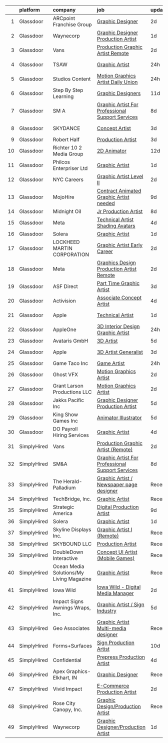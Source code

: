 

|    | platform    | company                                  | job                                                                                                                                                                                                                                                                                                                                                                                                                                                                                                                                                                                                                                                                                                                                                                                                                                                                                                                                                                                                                                                                                                                                                                                                                                                                                                                                                                                                                                                       | update_time   | location        |
|---:|:------------|:-----------------------------------------|:----------------------------------------------------------------------------------------------------------------------------------------------------------------------------------------------------------------------------------------------------------------------------------------------------------------------------------------------------------------------------------------------------------------------------------------------------------------------------------------------------------------------------------------------------------------------------------------------------------------------------------------------------------------------------------------------------------------------------------------------------------------------------------------------------------------------------------------------------------------------------------------------------------------------------------------------------------------------------------------------------------------------------------------------------------------------------------------------------------------------------------------------------------------------------------------------------------------------------------------------------------------------------------------------------------------------------------------------------------------------------------------------------------------------------------------------------------|:--------------|:----------------|
|  1 | Glassdoor   | ARCpoint Franchise Group                 | [Graphic Designer](https://www.glassdoor.com/partner/jobListing.htm?pos=129&ao=1136043&s=58&guid=000001830746ba1c9494712803313c81&src=GD_JOB_AD&t=SR&vt=w&ea=1&cs=1_320055eb&cb=1662274419769&jobListingId=1008111219274&jrtk=3-0-1gc3kden5jcaj801-1gc3kdenqii0t800-b5bf1af672a820a2-)                                                                                                                                                                                                                                                                                                                                                                                                                                                                                                                                                                                                                                                                                                                                                                                                                                                                                                                                                                                                                                                                                                                                                                    | 2d            | Remote          |
|  2 | Glassdoor   | Waynecorp                                | [Graphic Designer Production Artist](https://www.glassdoor.com/partner/jobListing.htm?pos=109&ao=1136043&s=58&guid=000001830746ba1c9494712803313c81&src=GD_JOB_AD&t=SR&vt=w&ea=1&cs=1_0e9100dd&cb=1662274419768&jobListingId=1008114790089&jrtk=3-0-1gc3kden5jcaj801-1gc3kdenqii0t800-1eb4fad849ff06f3-)                                                                                                                                                                                                                                                                                                                                                                                                                                                                                                                                                                                                                                                                                                                                                                                                                                                                                                                                                                                                                                                                                                                                                  | 1d            | Remote          |
|  3 | Glassdoor   | Vans                                     | [Production Graphic Artist  Remote ](https://www.glassdoor.com/partner/jobListing.htm?pos=107&ao=1136043&s=58&guid=000001830746ba1c9494712803313c81&src=GD_JOB_AD&t=SR&vt=w&ea=1&cs=1_7f8612bd&cb=1662274419768&jobListingId=1008111619572&jrtk=3-0-1gc3kden5jcaj801-1gc3kdenqii0t800-8f458e43ca949a13-)                                                                                                                                                                                                                                                                                                                                                                                                                                                                                                                                                                                                                                                                                                                                                                                                                                                                                                                                                                                                                                                                                                                                                  | 2d            | Appleton, WI    |
|  4 | Glassdoor   | TSAW                                     | [Graphic Artist](https://www.glassdoor.com/partner/jobListing.htm?pos=119&ao=1136043&s=58&guid=000001830746ba1c9494712803313c81&src=GD_JOB_AD&t=SR&vt=w&ea=1&cs=1_da4e8e5d&cb=1662274419769&jobListingId=1008115840050&jrtk=3-0-1gc3kden5jcaj801-1gc3kdenqii0t800-be9e5e74211e09f5-)                                                                                                                                                                                                                                                                                                                                                                                                                                                                                                                                                                                                                                                                                                                                                                                                                                                                                                                                                                                                                                                                                                                                                                      | 24h           | Clearwater, FL  |
|  5 | Glassdoor   | Studios Content                          | [Motion Graphics Artist   Daily   Union](https://www.glassdoor.com/partner/jobListing.htm?pos=116&ao=1136043&s=58&guid=000001830746ba1c9494712803313c81&src=GD_JOB_AD&t=SR&vt=w&cs=1_c1aaaf42&cb=1662274419768&jobListingId=1008115460631&jrtk=3-0-1gc3kden5jcaj801-1gc3kdenqii0t800-77b5f8ecb255b4a2-)                                                                                                                                                                                                                                                                                                                                                                                                                                                                                                                                                                                                                                                                                                                                                                                                                                                                                                                                                                                                                                                                                                                                                   | 24h           | Burbank, CA     |
|  6 | Glassdoor   | Step By Step Learning                    | [Graphic Designers](https://www.glassdoor.com/partner/jobListing.htm?pos=114&ao=1136043&s=58&guid=000001830746ba1c9494712803313c81&src=GD_JOB_AD&t=SR&vt=w&ea=1&cs=1_730086c1&cb=1662274419768&jobListingId=1008089893648&jrtk=3-0-1gc3kden5jcaj801-1gc3kdenqii0t800-9d5efbbbac5ff951-)                                                                                                                                                                                                                                                                                                                                                                                                                                                                                                                                                                                                                                                                                                                                                                                                                                                                                                                                                                                                                                                                                                                                                                   | 11d           | Remote          |
|  7 | Glassdoor   | SM A                                     | [Graphic Artist For Professional Support Services](https://www.glassdoor.com/partner/jobListing.htm?pos=108&ao=1136043&s=58&guid=000001830746ba1c9494712803313c81&src=GD_JOB_AD&t=SR&vt=w&cs=1_8739feee&cb=1662274419768&jobListingId=1008097158398&jrtk=3-0-1gc3kden5jcaj801-1gc3kdenqii0t800-bfe02a9893aa4947-)                                                                                                                                                                                                                                                                                                                                                                                                                                                                                                                                                                                                                                                                                                                                                                                                                                                                                                                                                                                                                                                                                                                                         | 8d            | Remote          |
|  8 | Glassdoor   | SKYDANCE                                 | [Concept Artist](https://www.glassdoor.com/partner/jobListing.htm?pos=111&ao=1136043&s=58&guid=000001830746ba1c9494712803313c81&src=GD_JOB_AD&t=SR&vt=w&cs=1_2c38000f&cb=1662274419768&jobListingId=1008108162068&jrtk=3-0-1gc3kden5jcaj801-1gc3kdenqii0t800-88add8ffaff4ec93-)                                                                                                                                                                                                                                                                                                                                                                                                                                                                                                                                                                                                                                                                                                                                                                                                                                                                                                                                                                                                                                                                                                                                                                           | 3d            | Los Angeles, CA |
|  9 | Glassdoor   | Robert Half                              | [Production Artist](https://www.glassdoor.com/partner/jobListing.htm?pos=106&ao=1110586&s=58&guid=000001830746ba1c9494712803313c81&src=GD_JOB_AD&t=SR&vt=w&ea=1&cs=1_023050f0&cb=1662274419768&jobListingId=1008107855792&cpc=334ABAF5D42DC775&jrtk=3-0-1gc3kden5jcaj801-1gc3kdenqii0t800-a641f55a403ec759--6NYlbfkN0CpzDdaQkua3np5pkmj49lKioZwmwxQ-yx5plwbYmV_M_naZz0UvX_-GEYUMVc-ypXkbxrAtAWfmOUrwiThZ9o0R28dfJEfTrMAYELoU7yj-0Lacw3UnDp44yddqRDEB19MUwE9q12_DCPpi736YnKiz8t4An9EgeHoh6enNqAOwjNcnHqsLiWlE1ad7oaEdSP5Us5InSPRCVtYep9jn5xV0hg8fuEtouM14ee1fG9xzzy-HTVpSf6yx8y2184sw1xuxsAWuQ2ELgPh11t3yMPK7RUg6PPYnthnJxcEUALUa2UmrWAwW3Z-8cBW16KADDEUWkuEC6icFlWpYw9Fz2nAXSaIRW9jQZRMrxlf9qkJ4Kh7Tl16HSGnII7OJdsE1XPL42t7jv9LjJ0C9qdea9Uet6lSzY4LDgHCRQN6PNxbTQB4agnzuZis1mOfSDB14ugnEHV_wuDZNnxUJac_LQP87K03A6L2Ic-kj34QyyhOkZfflJZYYvlkXmfvAOw6GRE-44E8PyLQ3Mgw2inETtiSOhq1iJPupZ3CqRCPhkpcOg%3D%3D)                                                                                                                                                                                                                                                                                                                                                                                                                                                                                                                                                  | 3d            | Torrance, CA    |
| 10 | Glassdoor   | Richter 10 2 Media Group                 | [2D Animator](https://www.glassdoor.com/partner/jobListing.htm?pos=127&ao=1136043&s=58&guid=000001830746ba1c9494712803313c81&src=GD_JOB_AD&t=SR&vt=w&ea=1&cs=1_2267d149&cb=1662274419769&jobListingId=1008085629978&jrtk=3-0-1gc3kden5jcaj801-1gc3kdenqii0t800-903d20a9e11ad6ec-)                                                                                                                                                                                                                                                                                                                                                                                                                                                                                                                                                                                                                                                                                                                                                                                                                                                                                                                                                                                                                                                                                                                                                                         | 12d           | Remote          |
| 11 | Glassdoor   | Philcos Enterpriser Ltd                  | [Graphic Artist](https://www.glassdoor.com/partner/jobListing.htm?pos=126&ao=1136043&s=58&guid=000001830746ba1c9494712803313c81&src=GD_JOB_AD&t=SR&vt=w&ea=1&cs=1_5c12d562&cb=1662274419769&jobListingId=1008114065372&jrtk=3-0-1gc3kden5jcaj801-1gc3kdenqii0t800-a5c221766c55ac96-)                                                                                                                                                                                                                                                                                                                                                                                                                                                                                                                                                                                                                                                                                                                                                                                                                                                                                                                                                                                                                                                                                                                                                                      | 1d            | Orlando, FL     |
| 12 | Glassdoor   | NYC Careers                              | [Graphic Artist  Level II](https://www.glassdoor.com/partner/jobListing.htm?pos=121&ao=1136043&s=58&guid=000001830746ba1c9494712803313c81&src=GD_JOB_AD&t=SR&vt=w&cs=1_7cb3db69&cb=1662274419769&jobListingId=1008110370128&jrtk=3-0-1gc3kden5jcaj801-1gc3kdenqii0t800-9e0180d32350db20-)                                                                                                                                                                                                                                                                                                                                                                                                                                                                                                                                                                                                                                                                                                                                                                                                                                                                                                                                                                                                                                                                                                                                                                 | 2d            | Manhattan       |
| 13 | Glassdoor   | MojoHire                                 | [Contract  Animated Graphic Artist needed](https://www.glassdoor.com/partner/jobListing.htm?pos=117&ao=1136043&s=58&guid=000001830746ba1c9494712803313c81&src=GD_JOB_AD&t=SR&vt=w&ea=1&cs=1_ba87529f&cb=1662274419769&jobListingId=1008095533214&jrtk=3-0-1gc3kden5jcaj801-1gc3kdenqii0t800-528bb10c93900726-)                                                                                                                                                                                                                                                                                                                                                                                                                                                                                                                                                                                                                                                                                                                                                                                                                                                                                                                                                                                                                                                                                                                                            | 9d            | Campbell, CA    |
| 14 | Glassdoor   | Midnight Oil                             | [Jr  Production Artist](https://www.glassdoor.com/partner/jobListing.htm?pos=130&ao=1136043&s=58&guid=000001830746ba1c9494712803313c81&src=GD_JOB_AD&t=SR&vt=w&cs=1_3879971d&cb=1662274419771&jobListingId=1008097834445&jrtk=3-0-1gc3kden5jcaj801-1gc3kdenqii0t800-ea7ea1635d0798b4-)                                                                                                                                                                                                                                                                                                                                                                                                                                                                                                                                                                                                                                                                                                                                                                                                                                                                                                                                                                                                                                                                                                                                                                    | 8d            | Burbank, CA     |
| 15 | Glassdoor   | Meta                                     | [Technical Artist  Shading  Avatars ](https://www.glassdoor.com/partner/jobListing.htm?pos=102&ao=1110586&s=58&guid=000001830746ba1c9494712803313c81&src=GD_JOB_AD&t=SR&vt=w&cs=1_c9e2f677&cb=1662274419767&jobListingId=1008104919858&cpc=48B9F4758953335C&jrtk=3-0-1gc3kden5jcaj801-1gc3kdenqii0t800-f15d80185ea8b6cb--6NYlbfkN0DYl4UJW4r1Vl7FEn6T9F-rD9lpC-0oMJVSiWjK_MGUd8e8cHXcpv6KPyjLHZEfqkWmIihMCJXc31fMADfN0gJ7IUkPxhTp1nyQtrbvzomRIl047Bd7eGennDhYyBKwa6LFWtvklSdcE7P7hOAfvItVNb7U6znhKcTIS6fI4UQgWLG352V_IizaADTTqeeBU46CHtIxToHssloFpKhn-VKfCDGFmwtRQiFDnlZYxWpothCLHfVEvFNg6B0rAAbXXavORzda3JwKX_0dev3C-N3ZpTgvKdNlRsjrfq23XwTPElZdeIfMfi0tsLG_upDPC10IJAiL46aGqeJS9toV4TUXJSlmQD4Nivg10LcFbn5ENUr3xUdBufTRFUuNJiE4ajcepGAd0QPD0Cbj0HBGKDZ3B_FqlEZRyxI-Ui4D2kLsxG-8EDZ04S7IAol2ZmRdYetx7zeddHLfy7OxTXTA6Qc6mFk3HFaaqzCKMPfrv2O-ehywMaVZn_XKAJ1M6pABYcNgV6RyXZR4kcE5Zyc-6IYjxptsyvhhTOJhqXxmXFbR4zWpbT8XMkJzaUTA-RInVY5hnV1a84khfoY9ro8YnwamCRD7v7MSsEIqYQcufN_P6HRTFku80zT9S7lh0YSedpI6gSQiymT8EjrtTvveo3w0U64zQWjbZl2G2E7mX9NczdjPbyDg1-fqiB2iE7UNQ-vuImfNZN2xHxNq-Rs6QuVM0qyjKw1LxgZ3L-XJv3hdTkpfq4xN8_y32DICbvoIK-tBtTFLkpUUnasH7WhE3Rxk4wLWBQK_9hmqGe7NgMm9X8mvwk1xFmwaHZGyDvvFn_pCBQd9NtFxOWmbwjpA-oGRNogpxPChnal7wxNuec-XPwf_v2c4aw59XYJRnlA5GE5ODWkrmyAOBasZnrNYiAzQEINsS0k0uk9JyJL3fpxH-xhugdlNteKFWvx26KZGK47YuxIdu7RgmkvdO7UeL4Z4WVFpNVdHmSTYtwAWT1Es60DkBdyysWUTNCU-W4HVOxgKvQESvX1fB1yOnnbwLB609AEZF7OmV8joikXUkEpXKw4zKYKIc49S) | 4d            | Remote          |
| 16 | Glassdoor   | Solera                                   | [Graphic Artist](https://www.glassdoor.com/partner/jobListing.htm?pos=120&ao=1136043&s=58&guid=000001830746ba1c9494712803313c81&src=GD_JOB_AD&t=SR&vt=w&cs=1_2dc767ff&cb=1662274419769&jobListingId=1008114116517&jrtk=3-0-1gc3kden5jcaj801-1gc3kdenqii0t800-ede225f979ddadba-)                                                                                                                                                                                                                                                                                                                                                                                                                                                                                                                                                                                                                                                                                                                                                                                                                                                                                                                                                                                                                                                                                                                                                                           | 1d            | Remote          |
| 17 | Glassdoor   | LOCKHEED MARTIN CORPORATION              | [Graphic Artist   Early Career](https://www.glassdoor.com/partner/jobListing.htm?pos=115&ao=1136043&s=58&guid=000001830746ba1c9494712803313c81&src=GD_JOB_AD&t=SR&vt=w&cs=1_4462fe4c&cb=1662274419768&jobListingId=1008112442760&jrtk=3-0-1gc3kden5jcaj801-1gc3kdenqii0t800-a0324797aeecf2f3-)                                                                                                                                                                                                                                                                                                                                                                                                                                                                                                                                                                                                                                                                                                                                                                                                                                                                                                                                                                                                                                                                                                                                                            | 2d            | Fort Worth, TX  |
| 18 | Glassdoor   | Meta                                     | [Graphics Design   Production Artist  Remote ](https://www.glassdoor.com/partner/jobListing.htm?pos=110&ao=1136043&s=58&guid=000001830746ba1c9494712803313c81&src=GD_JOB_AD&t=SR&vt=w&ea=1&cs=1_434dfca5&cb=1662274419768&jobListingId=1008111619488&jrtk=3-0-1gc3kden5jcaj801-1gc3kdenqii0t800-530758f6962bde49-)                                                                                                                                                                                                                                                                                                                                                                                                                                                                                                                                                                                                                                                                                                                                                                                                                                                                                                                                                                                                                                                                                                                                        | 2d            | Birmingham, AL  |
| 19 | Glassdoor   | ASF Direct                               | [Part Time Graphic Artist](https://www.glassdoor.com/partner/jobListing.htm?pos=101&ao=1110586&s=58&guid=000001830746ba1c9494712803313c81&src=GD_JOB_AD&t=SR&vt=w&ea=1&cs=1_ea41a45f&cb=1662274419767&jobListingId=1008105968080&cpc=663B5FE45D73772E&jrtk=3-0-1gc3kden5jcaj801-1gc3kdenqii0t800-7b8ca7eaf2ec117d--6NYlbfkN0B3WUMrqpVxQr7h284cQhtpV-mfLRJNlRd-4gVisIvsnIHzdqtJMEpTgu7cNkcRhqKIY9OKkh_5s6tOx919c41UIi7hUwx5eLxCjmA2b3Qt8FYL-VMQOXcDcg6yv_cnXG5aUWZymd6p-NZtf6ighWBdT0c7C_iRJHUGUryYxvBbUy6r05yp-UvmoiAA1qyFU4rxOa6tY6AJ15LD2SBpC7b2QG2tJh0GxF2yNCKenScQ1hV2Pnf5dQGHp4GWozkqkDFtit9ls9hIycxLovg7NGcpzHCyFD4sOUUu4ohkcZrlAy1CHdkbOmJGzHTOCfxWhmOOEtf6K4mTy-HOoJjgL1nOGoYBoqhWPO1k9IIErgki9MC_OBcEMXQRrYE_GyzNITzx-3XQH3qQGC7mpZwb1qX39vHErwSg7nUvPhKtbOxbV0-KZUTrwpfl9Qvv-W4E9USN2CFb_d43mZRBeJNbr-PqDMGT8MeTwsAwc4WrhBBid9J8M6UKaoAC3j5B-ftQes8wZ-tjeoGqcg%3D%3D)                                                                                                                                                                                                                                                                                                                                                                                                                                                                                                                                                                           | 3d            | San Antonio, TX |
| 20 | Glassdoor   | Activision                               | [Associate Concept Artist](https://www.glassdoor.com/partner/jobListing.htm?pos=113&ao=1136043&s=58&guid=000001830746ba1c9494712803313c81&src=GD_JOB_AD&t=SR&vt=w&cs=1_0edde2cb&cb=1662274419768&jobListingId=1008105056016&jrtk=3-0-1gc3kden5jcaj801-1gc3kdenqii0t800-f496f8d804ebb2fc-)                                                                                                                                                                                                                                                                                                                                                                                                                                                                                                                                                                                                                                                                                                                                                                                                                                                                                                                                                                                                                                                                                                                                                                 | 4d            | Playa Vista, CA |
| 21 | Glassdoor   | Apple                                    | [Technical Artist](https://www.glassdoor.com/partner/jobListing.htm?pos=103&ao=1110586&s=58&guid=000001830746ba1c9494712803313c81&src=GD_JOB_AD&t=SR&vt=w&cs=1_66c1c50d&cb=1662274419767&jobListingId=1008115119280&cpc=F41FEAB56D215062&jrtk=3-0-1gc3kden5jcaj801-1gc3kdenqii0t800-8c306965e56ef090--6NYlbfkN0BvKrLyj5gPmtZO9T8euul8TCxuuKNOtzRJOomxnwSEodTz2Bc-sPZl5OJ9R4TJsNfIiD9efkuV4cG11iKgSSEAcr5OGbolSx9skc9vaS99-qKCIpTpeJD2LHrZTFIpuZUpkb4fGLXeu-UTDRD6Woiq5W-5qveWKNk3wCKF8NvKo9TLhg_iFVgArnHIk-alOnpiImFngjC0X6QV_ihAtEBwl_HNxt6WeGBOXCICduw2TE_iOnsXMifFKYZ-QiQuWH8VDqt8vOnxajdNMTvXgmETLOMKaXfLLMJlwOy_R38fmPnl6B1EIvN4pcMrS_7X5sYcgVGlWJ6NI687e_XCrBbFDw1r3EvLvqlT6mWAOi5pMGDOoy1fbXobPfV6a5LRFrpXbP-dU1MQByRN1g-_cF7uG0Pqe428QVamw3Rdq0hxBVA-uK1dtOfuL8GRWWS9EW-4WDbthlbbCcIBiFRefsYnHA_Sb8rOdNjDPwng-DNfHEXFnJBSEU38xgogggtx6GE0TCfha4JQVwXsnTBp84kwIDUp96j-LdZPLuUimhrs6hiV1WA3CnsPSlCGCl34w0VGMJca3KfMZLbM41PiPzuvaIAvHmDNWXCS8qjUUz7scN8HOzWpg4uvyQE2crzrmLSJcbvePxGOH7i1zc_bwK-FUxLzRQ-kq2hG9o9tc138Y5TUhcIAVkUFmMwI91QVmITYpnsuRjUspx3fKDmZAVZGsU5MnyKh_AaLsF53OotgnfTdoYfmFy0_lHrEiUZcIEo0xNyNZfy-kuJwFp-QzAqmQm3xBizZC3eIyYFtpzRrsLbvdSjpaBFCjBZIurPpq2FXuyjZSc-yuI8WD6IJ0LajOrpcoW2vYvSqhIliYqN8LMWCxHvbIVRQ4V_IGjMV1b3tr7gQvw9IamEaQeeWwAJ14YNEDB9yqvCb4f1cV1SYhaPvW5sX-cA42_S45fkCgS8%3D)                                                                                                                                      | 1d            | Culver City, CA |
| 22 | Glassdoor   | AppleOne                                 | [3D Interior Design Graphic Artist](https://www.glassdoor.com/partner/jobListing.htm?pos=105&ao=1110586&s=58&guid=000001830746ba1c9494712803313c81&src=GD_JOB_AD&t=SR&vt=w&ea=1&cs=1_ef5548de&cb=1662274419768&jobListingId=1008115724747&cpc=654405A9B1E0A9F5&jrtk=3-0-1gc3kden5jcaj801-1gc3kdenqii0t800-5794e372d80acfee--6NYlbfkN0Akmm0SHSm6KXMG3PLe28cvsql5ALZY-VGg2iXYcU3b0_QqRwb6uEYTLIurolMOrvwInGGcnzRCD9FmrWo6VuARh8hgD1SmP8G0wSkA8X9kJjES0NEIR9JTFrhJV3MZiYR4hK_WDLIEUrXz66ikV76BXRxjXIlU7K1l9iztm8NnfOTyeIHAB9Aby-on0hz7d9kYjRM8fqUFT2bP5szukStlkkOmhkiiXzhZdT6FYUVpCYd5_RPJA2l2HRz8Ba7yhJ9OoANJUf8SPO7xk5-oumuKHhtiZ7Pj9C3OYof-mRtdzQMjfeHN8s9CZYBdoIQrIljm2CKmb2je8jAwDkARrtCVSknCmrDb06S4KzbB3hZGI9F5qFVlOroq1hs93jw49v2-sLBKL8RPA2_4avCv8yyhA4iSHjDLXjvjZFZPchVgMkTpgkucV6YQO5nOj8_l2K8d6np1C8fqeuLuRfwsuQNBQorsHAE43QJOBcqQatveL7s_iHMmth_yIaijhJ9UWvBapt-3CTYK27RBiN2CDeiXKY_3DTpRVqOHUD0c1hQhvVlLPDt057RoXGX7jbqc00-PBck824KUU5hxYzEB0lYG)                                                                                                                                                                                                                                                                                                                                                                                                                                                                                              | 24h           | Corona, CA      |
| 23 | Glassdoor   | Avataris GmbH                            | [3D Artist](https://www.glassdoor.com/partner/jobListing.htm?pos=123&ao=1136043&s=58&guid=000001830746ba1c9494712803313c81&src=GD_JOB_AD&t=SR&vt=w&ea=1&cs=1_7c43f23e&cb=1662274419769&jobListingId=1008101930598&jrtk=3-0-1gc3kden5jcaj801-1gc3kdenqii0t800-3cf80b76b4c3149d-)                                                                                                                                                                                                                                                                                                                                                                                                                                                                                                                                                                                                                                                                                                                                                                                                                                                                                                                                                                                                                                                                                                                                                                           | 5d            | Remote          |
| 24 | Glassdoor   | Apple                                    | [3D Artist Generalist](https://www.glassdoor.com/partner/jobListing.htm?pos=112&ao=1136043&s=58&guid=000001830746ba1c9494712803313c81&src=GD_JOB_AD&t=SR&vt=w&cs=1_d6ff1820&cb=1662274419768&jobListingId=1008108361103&jrtk=3-0-1gc3kden5jcaj801-1gc3kdenqii0t800-a0c1f52e4c9ee8e0-)                                                                                                                                                                                                                                                                                                                                                                                                                                                                                                                                                                                                                                                                                                                                                                                                                                                                                                                                                                                                                                                                                                                                                                     | 3d            | Cupertino, CA   |
| 25 | Glassdoor   | Game Taco  Inc                           | [Game Artist](https://www.glassdoor.com/partner/jobListing.htm?pos=118&ao=1136043&s=58&guid=000001830746ba1c9494712803313c81&src=GD_JOB_AD&t=SR&vt=w&ea=1&cs=1_e6e4666a&cb=1662274419769&jobListingId=1008115342713&jrtk=3-0-1gc3kden5jcaj801-1gc3kdenqii0t800-b7c297b8f4beda13-)                                                                                                                                                                                                                                                                                                                                                                                                                                                                                                                                                                                                                                                                                                                                                                                                                                                                                                                                                                                                                                                                                                                                                                         | 24h           | Boston, MA      |
| 26 | Glassdoor   | Ghost VFX                                | [Motion Graphics Artist](https://www.glassdoor.com/partner/jobListing.htm?pos=128&ao=1136043&s=58&guid=000001830746ba1c9494712803313c81&src=GD_JOB_AD&t=SR&vt=w&ea=1&cs=1_76de63c7&cb=1662274419769&jobListingId=1008112462757&jrtk=3-0-1gc3kden5jcaj801-1gc3kdenqii0t800-59679510f7f6471d-)                                                                                                                                                                                                                                                                                                                                                                                                                                                                                                                                                                                                                                                                                                                                                                                                                                                                                                                                                                                                                                                                                                                                                              | 2d            | Burbank, CA     |
| 27 | Glassdoor   | Grant Larson Productions  LLC            | [Motion Graphics Artist](https://www.glassdoor.com/partner/jobListing.htm?pos=104&ao=1110586&s=58&guid=000001830746ba1c9494712803313c81&src=GD_JOB_AD&t=SR&vt=w&ea=1&cs=1_ef363f88&cb=1662274419768&jobListingId=1008111454161&cpc=8795CF9063CD573D&jrtk=3-0-1gc3kden5jcaj801-1gc3kdenqii0t800-5e29d584a584787f--6NYlbfkN0BSBS2CirgMVZwgtbCv8gu1SBRnAnro82jSX6S-53mZbgGFrqRiVZyeCXdRrp8VxFPPHzdh2ZdUyk_dl-dUoISKf61tSCRKMaWVozqdEpDqEQNCpAlXG1KxaX1HOSasYO-XdqCa81OqlU8tGU9WPwDk61RgXaq0XvxDd6I-Xu-QNOYXtDUj-1RN37iYK5sskN0nGM-Z6DGKBmjQp2lBmT15H94Y82kLeJFMbO_nyL0yG823HBPX6sa6Lwbd54yIPZbXOCDj1Cg2OYAmMByra6kxmT87CmkuOBgXu8hDLnQ6aDLHp4G-e4MoLkMIXk1oFDRpicphD9oLBBNVg54uuVR33KfEJIn1_5kqlUAh2G_r7nFEggn2qgbCJP_3VqkbVNk6xzlmTXg0K6C_A2XlpXQ6ciC7VyoLJYyLYKunpPW5DveU01Dbz-MnPxXz17eSFjnAXLmy36GTo12xIcQ_ziNckqreGEJgjfxMFGfXgfKByaq_ZCRYSs_wseRLYWNLxj8%3D)                                                                                                                                                                                                                                                                                                                                                                                                                                                                                                                                                                                           | 2d            | Pennsylvania    |
| 28 | Glassdoor   | Jakks Pacific Inc                        | [Graphic Designer   Production Artist](https://www.glassdoor.com/partner/jobListing.htm?pos=124&ao=1136043&s=58&guid=000001830746ba1c9494712803313c81&src=GD_JOB_AD&t=SR&vt=w&ea=1&cs=1_ed6b8563&cb=1662274419769&jobListingId=1008102548556&jrtk=3-0-1gc3kden5jcaj801-1gc3kdenqii0t800-318f3220cf80f156-)                                                                                                                                                                                                                                                                                                                                                                                                                                                                                                                                                                                                                                                                                                                                                                                                                                                                                                                                                                                                                                                                                                                                                | 5d            | Poway, CA       |
| 29 | Glassdoor   | King Show Games  Inc                     | [Animator Illustrator](https://www.glassdoor.com/partner/jobListing.htm?pos=125&ao=1136043&s=58&guid=000001830746ba1c9494712803313c81&src=GD_JOB_AD&t=SR&vt=w&ea=1&cs=1_5b94ac71&cb=1662274419769&jobListingId=1008101289294&jrtk=3-0-1gc3kden5jcaj801-1gc3kdenqii0t800-1366ca709374e28f-)                                                                                                                                                                                                                                                                                                                                                                                                                                                                                                                                                                                                                                                                                                                                                                                                                                                                                                                                                                                                                                                                                                                                                                | 5d            | Minnetonka, MN  |
| 30 | Glassdoor   | DO Payroll Hiring Services               | [Graphic Artist](https://www.glassdoor.com/partner/jobListing.htm?pos=122&ao=1136043&s=58&guid=000001830746ba1c9494712803313c81&src=GD_JOB_AD&t=SR&vt=w&ea=1&cs=1_4c676094&cb=1662274419769&jobListingId=1008104598257&jrtk=3-0-1gc3kden5jcaj801-1gc3kdenqii0t800-f339fa51dff6298d-)                                                                                                                                                                                                                                                                                                                                                                                                                                                                                                                                                                                                                                                                                                                                                                                                                                                                                                                                                                                                                                                                                                                                                                      | 4d            | Miami, FL       |
| 31 | SimplyHired | Vans                                     | [Production Graphic Artist (Remote)](https://www.simplyhired.com/job/QO_JKpX06gI-74NLinHbERSlL0MijgFdUsWdyjcNPLj7P5BxqE5XWQ?q=graphic+artist)                                                                                                                                                                                                                                                                                                                                                                                                                                                                                                                                                                                                                                                                                                                                                                                                                                                                                                                                                                                                                                                                                                                                                                                                                                                                                                             | 2d            | Appleton, WI    |
| 32 | SimplyHired | SM&A                                     | [Graphic Artist For Professional Support Services](https://www.simplyhired.com/job/_bPrhCwkZNbSuf5seF8T_C-VYOqlw_tdVLb4gvB21EpNqYLtnKshzw?q=graphic+artist)                                                                                                                                                                                                                                                                                                                                                                                                                                                                                                                                                                                                                                                                                                                                                                                                                                                                                                                                                                                                                                                                                                                                                                                                                                                                                               | 8d            | Remote          |
| 33 | SimplyHired | The Herald-Palladium                     | [Graphic Artist / Newspaper page designer](https://www.simplyhired.com/job/BfhouoKktYpPlfDx_I5h7YUM0GKI_92rIuSbKH292jr5oOKX4SYrqA?q=graphic+artist)                                                                                                                                                                                                                                                                                                                                                                                                                                                                                                                                                                                                                                                                                                                                                                                                                                                                                                                                                                                                                                                                                                                                                                                                                                                                                                       | Recently      | Remote          |
| 34 | SimplyHired | TechBridge, Inc.                         | [Graphic Artist](https://www.simplyhired.com/job/l0IUUMkXjpqJMFneuUy77rVrZPT6f5EnoWCu90y7zPEo_MSYZOK1Tw?q=graphic+artist)                                                                                                                                                                                                                                                                                                                                                                                                                                                                                                                                                                                                                                                                                                                                                                                                                                                                                                                                                                                                                                                                                                                                                                                                                                                                                                                                 | Recently      | Remote          |
| 35 | SimplyHired | Strategic America                        | [Digital Production Artist](https://www.simplyhired.com/job/UDzkkfRRi1nGbLt2o6AxzxaUf9kvGB77PZxwryKWfi_g_SGa6pSSbA?q=graphic+artist)                                                                                                                                                                                                                                                                                                                                                                                                                                                                                                                                                                                                                                                                                                                                                                                                                                                                                                                                                                                                                                                                                                                                                                                                                                                                                                                      | 9d            | Des Moines, IA  |
| 36 | SimplyHired | Solera                                   | [Graphic Artist](https://www.simplyhired.com/job/Ki1iSB6sTnhAUYpeQ0KKopvcYOwZL9sKPXR9Z9x2ECSXRVyVpi0gkA?q=graphic+artist)                                                                                                                                                                                                                                                                                                                                                                                                                                                                                                                                                                                                                                                                                                                                                                                                                                                                                                                                                                                                                                                                                                                                                                                                                                                                                                                                 | 1d            | Remote          |
| 37 | SimplyHired | Skyline Displays Inc.                    | [Graphic Artist I (Remote)](https://www.simplyhired.com/job/wQyeSUW5wB54LbcvYxUfeB6qyKt55GB3gm4oqBaCLs1GL0rE_xLjRA?q=graphic+artist)                                                                                                                                                                                                                                                                                                                                                                                                                                                                                                                                                                                                                                                                                                                                                                                                                                                                                                                                                                                                                                                                                                                                                                                                                                                                                                                      | Recently      | United States   |
| 38 | SimplyHired | SKYBOUND LLC                             | [Production Artist](https://www.simplyhired.com/job/dk4k6hgmio7l_k-L_39QdWg9uEYG8i4Tzhu4XKnWDF0iHXw8sfuX6g?q=graphic+artist)                                                                                                                                                                                                                                                                                                                                                                                                                                                                                                                                                                                                                                                                                                                                                                                                                                                                                                                                                                                                                                                                                                                                                                                                                                                                                                                              | Recently      | Remote          |
| 39 | SimplyHired | DoubleDown Interactive                   | [Concept UI Artist (Mobile Games)](https://www.simplyhired.com/job/TOxGl5diRsz23HAJC9oePvNB-v4d2dBG2z6ABLiDKoxs86ndD_kO9w?q=graphic+artist)                                                                                                                                                                                                                                                                                                                                                                                                                                                                                                                                                                                                                                                                                                                                                                                                                                                                                                                                                                                                                                                                                                                                                                                                                                                                                                               | Recently      | Seattle, WA     |
| 40 | SimplyHired | Ocean Media Solutions/My Living Magazine | [Graphic Artist](https://www.simplyhired.com/job/lAfwKV-W7SUWKz9OMiIH1e2gCJWZXJFtxSiK7t37wIBHb9zp3I4I5A?q=graphic+artist)                                                                                                                                                                                                                                                                                                                                                                                                                                                                                                                                                                                                                                                                                                                                                                                                                                                                                                                                                                                                                                                                                                                                                                                                                                                                                                                                 | Recently      | Stuart, FL      |
| 41 | SimplyHired | Iowa Wild                                | [Iowa Wild - Digital Media Manager](https://www.simplyhired.com/job/9gS3h-27CVFmEEkfjwC69RUSWGFlOPLSAoqPWfp1-tAJBdJzRLFJsA?q=graphic+artist)                                                                                                                                                                                                                                                                                                                                                                                                                                                                                                                                                                                                                                                                                                                                                                                                                                                                                                                                                                                                                                                                                                                                                                                                                                                                                                              | 2d            | Des Moines, IA  |
| 42 | SimplyHired | Impact Signs Awnings Wraps, Inc.         | [Graphic Artist / Sign Industry](https://www.simplyhired.com/job/B38d853MvCLIM7aE48kSRWl3ru0J1Ta_GLb2qo3oDt3sNg8HAOZKGQ?q=graphic+artist)                                                                                                                                                                                                                                                                                                                                                                                                                                                                                                                                                                                                                                                                                                                                                                                                                                                                                                                                                                                                                                                                                                                                                                                                                                                                                                                 | 5d            | Sedalia, MO     |
| 43 | SimplyHired | Geo Associates                           | [Graphic Artist Multi-media designer](https://www.simplyhired.com/job/Pk5BXNO1ZpWVeYnm_Rd9S6MlPq-Secz1PhpAO4NHXaMbE-HbEaiEWA?q=graphic+artist)                                                                                                                                                                                                                                                                                                                                                                                                                                                                                                                                                                                                                                                                                                                                                                                                                                                                                                                                                                                                                                                                                                                                                                                                                                                                                                            | Recently      | Oro Valley, AZ  |
| 44 | SimplyHired | Forms+Surfaces                           | [Sign Production Artist](https://www.simplyhired.com/job/3sIPhM8zQC1xpWtDkRx2mQmOyRClc6v13jjRMszqr-FcYw3mPEbi-g?q=graphic+artist)                                                                                                                                                                                                                                                                                                                                                                                                                                                                                                                                                                                                                                                                                                                                                                                                                                                                                                                                                                                                                                                                                                                                                                                                                                                                                                                         | 10d           | Remote          |
| 45 | SimplyHired | Confidential                             | [Prepress Production Artist](https://www.simplyhired.com/job/GD9D5h1Poc3SnRINij-RSPcicEYbTI85yWISZ4MjjlymT0FXUCbhtQ?q=graphic+artist)                                                                                                                                                                                                                                                                                                                                                                                                                                                                                                                                                                                                                                                                                                                                                                                                                                                                                                                                                                                                                                                                                                                                                                                                                                                                                                                     | 4d            | Monee, IL       |
| 46 | SimplyHired | Apex Graphics- Elkhart, IN               | [Graphic Designer](https://www.simplyhired.com/job/qglcmHUN2IMR6qgix4SHXm5COfuiv93Y4GkvS_4mRDrC-Cz4a5yZLA?q=graphic+artist)                                                                                                                                                                                                                                                                                                                                                                                                                                                                                                                                                                                                                                                                                                                                                                                                                                                                                                                                                                                                                                                                                                                                                                                                                                                                                                                               | Recently      | Elkhart, IN     |
| 47 | SimplyHired | Vivid Impact                             | [E-Commerce Production Artist](https://www.simplyhired.com/job/cq-3YEWvD3UypTrrFMKI2lpjC5TlkrtqJVi-vihwvNh59awGkh_O0Q?q=graphic+artist)                                                                                                                                                                                                                                                                                                                                                                                                                                                                                                                                                                                                                                                                                                                                                                                                                                                                                                                                                                                                                                                                                                                                                                                                                                                                                                                   | 2d            | Louisville, KY  |
| 48 | SimplyHired | Rose City Canopy, Inc.                   | [Graphic Design/Production Artist](https://www.simplyhired.com/job/fxJM8ZTC96-Btwll2MGmeUBjELYOaA5RUOfN2Ji5f4RJFOd_ZPS7oA?q=graphic+artist)                                                                                                                                                                                                                                                                                                                                                                                                                                                                                                                                                                                                                                                                                                                                                                                                                                                                                                                                                                                                                                                                                                                                                                                                                                                                                                               | Recently      | Eagle Bend, MN  |
| 49 | SimplyHired | Waynecorp                                | [Graphic Designer/Production Artist](https://www.simplyhired.com/job/9UOn4PXCUCrzqVofqMoX0eCMwaVWKSaSesP2rqHd27cu8VUN4rjjrA?q=graphic+artist)                                                                                                                                                                                                                                                                                                                                                                                                                                                                                                                                                                                                                                                                                                                                                                                                                                                                                                                                                                                                                                                                                                                                                                                                                                                                                                             | 1d            | Remote          |